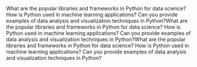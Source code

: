 What are the popular libraries and frameworks in Python for data science?
How is Python used in machine learning applications?
Can you provide examples of data analysis and visualization techniques in Python?What are the popular libraries and frameworks in Python for data science?
How is Python used in machine learning applications?
Can you provide examples of data analysis and visualization techniques in Python?What are the popular libraries and frameworks in Python for data science?
How is Python used in machine learning applications?
Can you provide examples of data analysis and visualization techniques in Python?